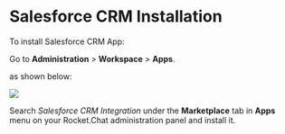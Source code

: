 # Salesforce CRM Installation

To install Salesforce CRM App:

Go to **Administration** > **Workspace** > **Apps**.

as shown below:

![](<../../../../.gitbook/assets/2021-11-20\_23-29-48 (1) (1) (1) (1) (12) (10) (1) (1) (1) (8).png>)

Search _Salesforce CRM Integration_ under the **Marketplace** tab in **Apps** menu on your Rocket.Chat administration panel and install it.
